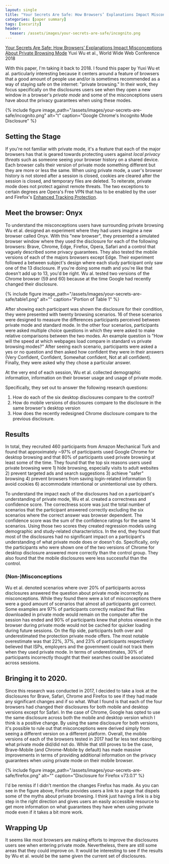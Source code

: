 ```yaml
---
layout: single
title: "Your Secrets Are Safe: How Browsers’ Explanations Impact Misconceptions About Private Browsing Mode"
categories: [paper summary]
tags: [security]
header:
  teaser: /assets/images/your-secrets-are-safe/incognito.png
---
```


[Your Secrets Are Safe: How Browsers’ Explanations Impact Misconceptions About Private Browsing Mode](
https://www.blaseur.com/papers/www18privatebrowsing.pdf) Yuxi Wu et al., World Wide Web Conference 2018

With this paper, I'm taking it back to 2018. I found this paper by Yuxi Wu et al. particularly interesting because it centers around a feature of browsers that a good amount of people use and/or is sometimes recommended as a way of staying safe on the internet: "private browsing." In their work, they focus specifically on the disclosures users see when they open a new  window in a browser's _private mode_ and some of the misconceptions users have about the privacy guarantees when using these modes.

{% include figure image_path="/assets/images/your-secrets-are-safe/incognito.png" alt="t" caption="Google Chrome's Incognito Mode Disclosure" %}

## Setting the Stage
If you're not familiar with private mode, it's a feature that each of the major browsers has that is geared towards protecting users against _local privacy threats_ such as someone seeing your browser history on a shared device. Each browser calls their version of private mode something different but they are more or less the same. When using private mode, a user's browser history is not stored after a session is closed, cookies are cleared after the session is closed, and temporary files are deleted. To reiterate, private mode does not protect against remote threats. The two exceptions to certain degrees are Opera's Free VPN that has to be enabled by the user and Firefox's [Enhanced Tracking Protection](https://support.mozilla.org/en-US/kb/enhanced-tracking-protection-firefox-desktop). 

## Meet the browser: Onyx
To understand the misconceptions users have surrounding private browsing Wu et al. designed an experiment where they had users imagine a new browser called Onyx. With this "new browser", they presented a simulated browser window where they used the disclosure for each of the following browsers: Brave, Chrome, Edge, Firefox, Opera, Safari and a control that vaguely described some privacy guarantees. They also tested the mobile versions of each of the majors browsers except Edge. Their experiment followed a between subject's design where each study participant only saw one of the 13 disclosure. If you're doing some math and you're like that doesn't add up to 13, you'd be right. Wu al. tested two versions of the Chrome browser (59 and 60) because at the time Google had recently changed their disclosure.

{% include figure image_path="/assets/images/your-secrets-are-safe/table1.png" alt="" caption="Portion of Table 1" %}

After showing each participant was shown the disclosure for their condition, they were presented with twenty browsing scenarios. 16 of these scenarios were designed to measure the differences participants perceived between private mode and standard mode. In the other four scenarios, participants were asked multiple choice questions in which they were asked to make relative comparisons between the two modes.  An example question is "How will the speed at which webpages load compare in standard vs private browsing modes?" After seeing each scenario, participants were asked a yes or no question and then asked how confident they were in their answers (Very Confident, Confident, Somewhat confident, Not at all confident). Finally, they were asked why they chose a particular answer.

At the very end of each session, Wu et al. collected demographic information, information on their browser usage and usage of private mode.

Specifically, they set out to answer the following research questions:

1.  How do each of the six desktop disclosures compare to the control?
2.  How do mobile versions of disclosures compare to the disclosure in the same browser's desktop version
3.  How does the recently redesigned Chrome disclosure compare to the previous disclosure. 

## Results
In total, they recruited 460 participants from Amazon Mechanical Turk and found that approximately ~97% of participants used Google Chrome for desktop browsing and that 80% of participants used private browsing at least some of the time. They found that the top six reasons users used private browsing were 1) hide browsing, especially visits to adult websites 2) prevent targeted ads and search suggestions 3) achieve "safer" browsing 4) prevent browsers from saving login-related information 5) avoid cookies 6) accommodate intentional or unintentional use by others. 

To understand the impact each of the disclosures had on a participant's understanding of private mode, Wu et al. created a correctness and confidence score. The correctness score was just the total number of scenarios that the participant answered correctly excluding the six scenarios where the correct answer was browser dependent. The confidence score was the sum of the confidence ratings for the same 14 scenarios. Using those two scores they created regression models using demographic and study-related characteristics. In the end, they found that most of the disclosures had no significant impact on a participant's understanding of what private mode does or doesn't do. Specifically, only the participants who were shown one of the two versions of Chrome for desktop disclosure answered more correctly than the control group. They also found that the mobile disclosures were less successful than the control. 

### (Non-)Misconceptions
Wu et al. denoted scenarios where over 20% of participants across disclosures answered the question about private mode incorrectly as misconceptions. While they found there were a lot of misconceptions there were a good amount of scenarios that almost all participants got correct. Some examples are 97% of participants correctly realized that files downloaded in private mode would remain on the computer after the session has ended and 90% of participants knew that photos viewed in the browser during private mode would not be cached for quicker loading during future sessions. On the flip side, participants both over and underestimated the protection private mode offers. The most notable overestimate was that 22%, 37%, and 23% of participants respectively believed that ISPs, employers and the government could not track them when they used private mode. In terms of underestimates, 30% of participants incorrectly thought that their searches could be associated across sessions.

## Bringing it to 2020.
Since this research was conducted in 2017, I decided to take a look at the disclosures for Brave, Safari, Chrome and Firefox to see if they had made any significant changes and if so what. What I found is that each of the four browsers had changed their disclosures for both mobile and desktop versions except for Safari. In the case of Chrome, Google has opted to use the same disclosure across both the mobile and desktop version which I think is a positive change.  By using the same disclosure for both versions, it's possible to rule out that misconceptions were derived simply from seeing a different version on a different platform.  Overall, the mobile versions of each of the browsers tested in 2017 had far less text describing what private mode did/did not do. While that still proves to be the case, Brave-Mobile (and Chrome-Mobile by default) has made massive improvements in terms of providing additional information on the privacy guarantees when using private mode on their mobile browser.

{% include figure image_path="/assets/images/your-secrets-are-safe/firefox.png" alt="" caption="Disclosure for Firefox v73.0.1" %}

I'd be remiss if I didn't mention the changes Firefox has made. As you can see in the figure above, Firefox provides users a link to a page that dispels some of the myths about private browsing. I think just having a link is a big step in the right direction and gives users an easily accessible resource to get more information on what guarantees they have when using private mode even if it takes a bit more work. 



## Wrapping Up
It seems like most browsers are making efforts to improve the disclosures users see when entering private mode. Nevertheless, there are still some areas that they could improve on. It would be interesting to see if the results by Wu et al. would be the same given the current set of disclosures. 

